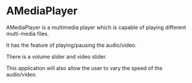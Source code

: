 # AMediaPlayer

AMediaPlayer is a multimedia player which is capable of playing different multi-media files. 

It has the feature of playing/pausing the audio/video. 

There is a volume slider and video slider. 

This application will also allow the user to vary the speed of the audio/video.



